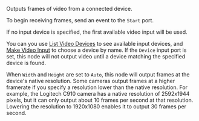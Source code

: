 Outputs frames of video from a connected device.

To begin receiving frames, send an event to the `Start` port.

If no input device is specified, the first available video input will be used.

You can you use [List Video Devices](vuo-node://vuo.video.listDevices) to see available input devices, and [Make Video Input](vuo-node://vuo.video.make.input) to choose a device by name.  If the `Device` input port is set, this node will not output video until a device matching the specified device is found.

When `Width` and `Height` are set to `Auto`, this node will output frames at the device's native resolution.  Some cameras output frames at a higher framerate if you specify a resolution lower than the native resolution.  For example, the Logitech C910 camera has a native resolution of 2592x1944 pixels, but it can only output about 10 frames per second at that resolution.  Lowering the resolution to 1920x1080 enables it to output 30 frames per second.
